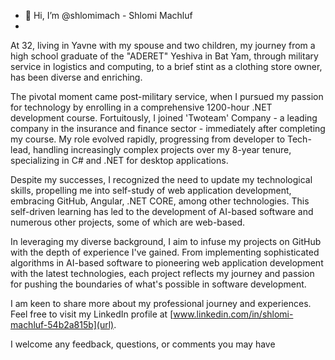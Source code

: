 - 👋 Hi, I’m @shlomimach - Shlomi Machluf
- 
At 32, living in Yavne with my spouse and two children, my journey from a high school graduate of the "ADERET" Yeshiva in Bat Yam,
through military service in logistics and computing, to a brief stint as a clothing store owner, has been diverse and enriching.

The pivotal moment came post-military service, when I pursued my passion for technology by enrolling in a comprehensive 1200-hour .NET development course.
Fortuitously, I joined 'Twoteam' Company - a leading company in the insurance and finance sector - immediately after completing my course.
My role evolved rapidly, progressing from developer to Tech-lead, handling increasingly complex projects over my 8-year tenure,
specializing in C# and .NET for desktop applications.

Despite my successes, I recognized the need to update my technological skills,
propelling me into self-study of web application development, embracing GitHub, Angular, .NET CORE, among other technologies.
This self-driven learning has led to the development of AI-based software and numerous other projects, some of which are web-based.

In leveraging my diverse background, I aim to infuse my projects on GitHub with the depth of experience I've gained.
From implementing sophisticated algorithms in AI-based software to pioneering web application development with the latest technologies,
each project reflects my journey and passion for pushing the boundaries of what's possible in software development.


I am keen to share more about my professional journey and experiences.
Feel free to visit my LinkedIn profile at [www.linkedin.com/in/shlomi-machluf-54b2a815b](url).

I welcome any feedback, questions, or comments you may have


